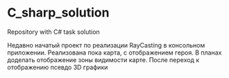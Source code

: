 # C_sharp_solution
Repository with C# task solution

Недавно начатый проект по реализации RayCasting в консольном приложении. 
Реализована пока карта, с отображением героя. 
В планах доделать отображение зоны видимости  карте. После переход к отображению псевдо 3D графики
